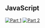 ## JavaScript
[![Part 1](https://img.shields.io/badge/Part%201-0.732ms-informational)](https://adventofcode.com/2020/)
[![Part 2](https://img.shields.io/badge/Part%202-1223.622ms-informational)](https://adventofcode.com/2020/)
